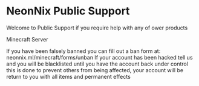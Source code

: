 # NeonNix Public Support

Welcome to Public Support if you require help with any of ower products


Minecraft Server

If you have been falsely banned you can fill out a ban form at: neonnix.ml/minecraft/forms/unban
If your account has been hacked tell us and you will be blacklisted until you have the account back under control
this is done to prevent others from being affected, your account will be return to you with all items and permanent effects
